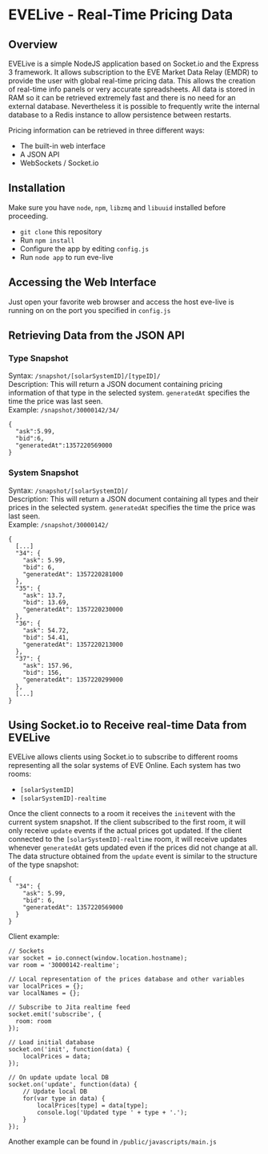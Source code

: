 # EVELive - Real-Time Pricing Data

## Overview

EVELive is a simple NodeJS application based on Socket.io and the Express 3 framework. 
It allows subscription to the EVE Market Data Relay (EMDR) to provide the user with global real-time pricing data. This allows the creation of real-time info panels or very accurate spreadsheets. All data is stored in RAM so it can be retrieved extremely fast and there is no need for an external database. Nevertheless it is possible to frequently write the internal database to a Redis instance to allow persistence between restarts.

Pricing information can be retrieved in three different ways:

* The built-in web interface
* A JSON API
* WebSockets / Socket.io

## Installation
Make sure you have `node`, `npm`,  `libzmq` and `libuuid` installed before proceeding.

* `git clone` this repository
* Run `npm install`
* Configure the app by editing `config.js`
* Run `node app` to run eve-live

## Accessing the Web Interface
Just open your favorite web browser and access the host eve-live is running on on the port you specified in `config.js`

## Retrieving Data from the JSON API
### Type Snapshot
Syntax:  `/snapshot/[solarSystemID]/[typeID]/`  
Description: This will return a JSON document containing pricing information of that type in the selected system. `generatedAt` specifies the time the price was last seen.  
Example: 
`/snapshot/30000142/34/`

    {
      "ask":5.99,
      "bid":6,
      "generatedAt":1357220569000
    }


### System Snapshot
Syntax:  `/snapshot/[solarSystemID]/`  
Description: This will return a JSON document containing all types and their prices in the selected system. `generatedAt` specifies the time the price was last seen.  
Example: 
`/snapshot/30000142/`

    {
      [...]
      "34": {
        "ask": 5.99,
        "bid": 6,
        "generatedAt": 1357220281000
      },
      "35": {
        "ask": 13.7,
        "bid": 13.69,
        "generatedAt": 1357220230000
      },
      "36": {
        "ask": 54.72,
        "bid": 54.41,
        "generatedAt": 1357220213000
      },
      "37": {
        "ask": 157.96,
        "bid": 156,
        "generatedAt": 1357220299000
      },
      [...]
    }

## Using Socket.io to Receive real-time Data from EVELive
EVELive allows clients using Socket.io to subscribe to different rooms representing all the solar systems of EVE Online. Each system has two rooms:  

* `[solarSystemID]`
* `[solarSystemID]-realtime`

Once the client connects to a room it receives the `init`event with the current system snapshot. If the client subscribed to the first room, it will only receive `update` events if the actual prices got updated. If the client connected to the `[solarSystemID]-realtime` room, it will receive updates whenever `generatedAt` gets updated even if the prices did not change at all. The data structure obtained from the `update` event is similar to the structure of the type snapshot:

    {
      "34": {
        "ask": 5.99,
        "bid": 6,
        "generatedAt": 1357220569000
      }
    }


Client example:  

    // Sockets
    var socket = io.connect(window.location.hostname);
    var room = '30000142-realtime';
    
    // Local representation of the prices database and other variables
    var localPrices = {};
    var localNames = {};
    
    // Subscribe to Jita realtime feed
    socket.emit('subscribe', {
      room: room
    });
    
    // Load initial database
    socket.on('init', function(data) {
    	localPrices = data;
    });
    
    // On update update local DB
    socket.on('update', function(data) {
    	// Update local DB
    	for(var type in data) {
    		localPrices[type] = data[type];
    		console.log('Updated type ' + type + '.');
    	}
    });

Another example can be found in `/public/javascripts/main.js`
